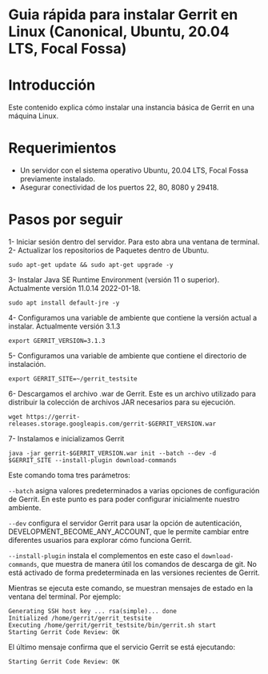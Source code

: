 Guia rápida para instalar Gerrit en Linux (Canonical, Ubuntu, 20.04 LTS, Focal Fossa) 
=

Introducción
======
Este contenido explica cómo instalar una instancia básica de Gerrit en una máquina Linux.

Requerimientos
======

* Un servidor con el sistema operativo Ubuntu, 20.04 LTS, Focal Fossa previamente instalado.
* Asegurar conectividad de los puertos 22, 80, 8080 y 29418.

Pasos por seguir
======

1- Iniciar sesión dentro del servidor. Para esto abra una ventana de terminal.
2- Actualizar los repositorios de Paquetes dentro de Ubuntu.

```
sudo apt-get update && sudo apt-get upgrade -y
```

3- Instalar Java SE Runtime Environment (versión 11 o superior). Actualmente versión 11.0.14 2022-01-18.

```
sudo apt install default-jre -y
```

4- Configuramos una variable de ambiente que contiene la versión actual a instalar. Actualmente versión 3.1.3

```
export GERRIT_VERSION=3.1.3
```

5- Configuramos una variable de ambiente que contiene el directorio de instalación.

```
export GERRIT_SITE=~/gerrit_testsite
```

6- Descargamos el archivo .war de Gerrit. Este es un archivo utilizado para distribuir la colección de archivos JAR necesarios para su ejecución.

```
wget https://gerrit-releases.storage.googleapis.com/gerrit-$GERRIT_VERSION.war
```

7- Instalamos e inicializamos Gerrit
```
java -jar gerrit-$GERRIT_VERSION.war init --batch --dev -d $GERRIT_SITE --install-plugin download-commands
```

Este comando toma tres parámetros:

`--batch` asigna valores predeterminados a varias opciones de configuración de Gerrit. En este punto es para poder configurar inicialmente nuestro ambiente.

`--dev` configura el servidor Gerrit para usar la opción de autenticación, DEVELOPMENT_BECOME_ANY_ACCOUNT, que le permite cambiar entre diferentes usuarios para explorar cómo funciona Gerrit. 

`--install-plugin` instala el complementos en este caso el  `download-commands`, que muestra de manera útil los comandos de descarga de git. No está activado de forma predeterminada en las versiones recientes de Gerrit.

Mientras se ejecuta este comando, se muestran mensajes de estado en la ventana del terminal. Por ejemplo:

```
Generating SSH host key ... rsa(simple)... done
Initialized /home/gerrit/gerrit_testsite
Executing /home/gerrit/gerrit_testsite/bin/gerrit.sh start
Starting Gerrit Code Review: OK
```

El último mensaje confirma que el servicio Gerrit se está ejecutando:

```
Starting Gerrit Code Review: OK
```




